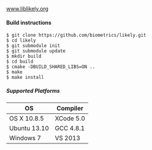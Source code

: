 www.liblikely.org

#### Build instructions

    $ git clone https://github.com/biometrics/likely.git
    $ cd likely
    $ git submodule init
    $ git submodule update
    $ mkdir build
    $ cd build
    $ cmake -DBUILD_SHARED_LIBS=ON ..
    $ make
    $ make install

##### Supported Platforms
| OS           | Compiler  |
|--------------|-----------|
| OS X 10.8.5  | XCode 5.0 |
| Ubuntu 13.10 | GCC 4.8.1 |
| Windows 7    | VS 2013   |
